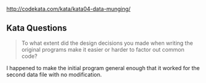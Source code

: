 http://codekata.com/kata/kata04-data-munging/

## Kata Questions
> To what extent did the design decisions you made when writing the original programs make it easier or harder to factor out common code?

I happened to make the initial program general enough that it worked for the second data file with no modification.
